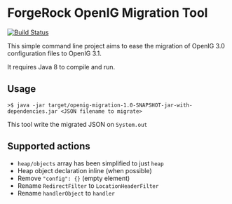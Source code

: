 ForgeRock OpenIG Migration Tool
===================================

[![Build Status](https://travis-ci.org/sauthieg/openig-migration.svg)](https://travis-ci.org/sauthieg/openig-migration)

This simple command line project aims to ease the migration of OpenIG 3.0 configuration files to OpenIG 3.1.

It requires Java 8 to compile and run.

Usage
-----------

    >$ java -jar target/openig-migration-1.0-SNAPSHOT-jar-with-dependencies.jar <JSON filename to migrate>

This tool write the migrated JSON on `System.out`

Supported actions
------------------------

* `heap/objects` array has been simplified to just `heap`
* Heap object declaration inline (when possible)
* Remove `"config": {}` (empty element)
* Rename `RedirectFilter` to `LocationHeaderFilter`
* Rename `handlerObject` to `handler`

